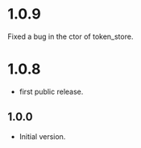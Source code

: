 # 1.0.9
Fixed a bug in the ctor of token_store.
# 1.0.8
- first public release.

## 1.0.0

- Initial version.
